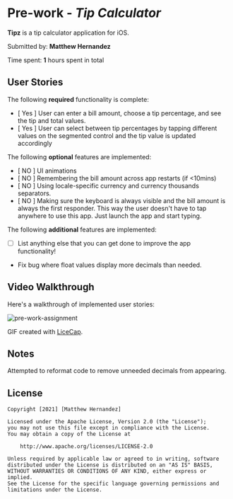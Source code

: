 # Pre-work - *Tip Calculator*

**Tipz** is a tip calculator application for iOS.

Submitted by: **Matthew Hernandez**

Time spent: **1** hours spent in total

## User Stories

The following **required** functionality is complete:

* [ Yes ] User can enter a bill amount, choose a tip percentage, and see the tip and total values.
* [ Yes ] User can select between tip percentages by tapping different values on the segmented control and the tip value is updated accordingly

The following **optional** features are implemented:

* [ NO ] UI animations
* [  NO ] Remembering the bill amount across app restarts (if <10mins)
* [ NO ] Using locale-specific currency and currency thousands separators.
* [ NO ] Making sure the keyboard is always visible and the bill amount is always the first responder. This way the user doesn't have to tap anywhere to use this app. Just launch the app and start typing.

The following **additional** features are implemented:

- [ ] List anything else that you can get done to improve the app functionality!
- Fix bug where float values display more decimals than needed. 

## Video Walkthrough

Here's a walkthrough of implemented user stories:

![pre-work-assignment](https://github.com/mattlations/testflight-codepath/blob/main/prework.gif)

GIF created with [LiceCap](http://www.cockos.com/licecap/).

## Notes

Attempted to reformat code to remove unneeded decimals from appearing. 

## License

    Copyright [2021] [Matthew Hernandez]

    Licensed under the Apache License, Version 2.0 (the "License");
    you may not use this file except in compliance with the License.
    You may obtain a copy of the License at

        http://www.apache.org/licenses/LICENSE-2.0

    Unless required by applicable law or agreed to in writing, software
    distributed under the License is distributed on an "AS IS" BASIS,
    WITHOUT WARRANTIES OR CONDITIONS OF ANY KIND, either express or implied.
    See the License for the specific language governing permissions and
    limitations under the License.
